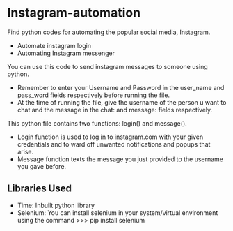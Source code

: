# Instagram-automation
Find python codes for automating the popular social media, Instagram.

- Automate instagram login
- Automating Instagram messenger

You can use this code to send instagram messages to someone using python.

- Remember to enter your Username and Password in the user_name and pass_word fields respectively before running the file.
- At the time of running the file, give the username of the person u want to chat and the message in the chat: and message: fields respectively.

This python file contains two functions: login() and message().
- Login function is used to log in to instagram.com with your given credentials and to ward off unwanted notifications and popups that arise.
- Message function texts the message you just provided to the username you gave before.

## Libraries Used
- Time: Inbuilt python library
- Selenium: You can install selenium in your system/virtual environment using the command >>> pip install selenium

